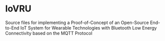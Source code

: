 # IoVRU
Source files for implementing a Proof-of-Concept of an Open-Source End-to-End IoT System for Wearable Technologies with Bluetooth Low Energy Connectivity based on the MQTT Protocol
